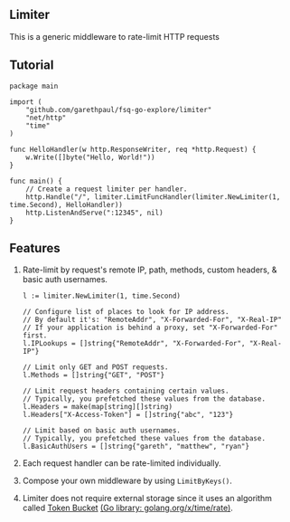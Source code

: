 ##  Limiter

This is a generic middleware to rate-limit HTTP requests

## Tutorial
```
package main

import (
    "github.com/garethpaul/fsq-go-explore/limiter"
    "net/http"
    "time"
)

func HelloHandler(w http.ResponseWriter, req *http.Request) {
    w.Write([]byte("Hello, World!"))
}

func main() {
    // Create a request limiter per handler.
    http.Handle("/", limiter.LimitFuncHandler(limiter.NewLimiter(1, time.Second), HelloHandler))
    http.ListenAndServe(":12345", nil)
}
```

## Features

1. Rate-limit by request's remote IP, path, methods, custom headers, & basic auth usernames.
    ```
    l := limiter.NewLimiter(1, time.Second)

    // Configure list of places to look for IP address.
    // By default it's: "RemoteAddr", "X-Forwarded-For", "X-Real-IP"
    // If your application is behind a proxy, set "X-Forwarded-For" first.
    l.IPLookups = []string{"RemoteAddr", "X-Forwarded-For", "X-Real-IP"}

    // Limit only GET and POST requests.
    l.Methods = []string{"GET", "POST"}

    // Limit request headers containing certain values.
    // Typically, you prefetched these values from the database.
    l.Headers = make(map[string][]string)
    l.Headers["X-Access-Token"] = []string{"abc", "123"}

    // Limit based on basic auth usernames.
    // Typically, you prefetched these values from the database.
    l.BasicAuthUsers = []string{"gareth", "matthew", "ryan"}
    ```

2. Each request handler can be rate-limited individually.

3. Compose your own middleware by using `LimitByKeys()`.

4. Limiter does not require external storage since it uses an algorithm called [Token Bucket](http://en.wikipedia.org/wiki/Token_bucket) [(Go library: golang.org/x/time/rate)](//godoc.org/golang.org/x/time/rate).
